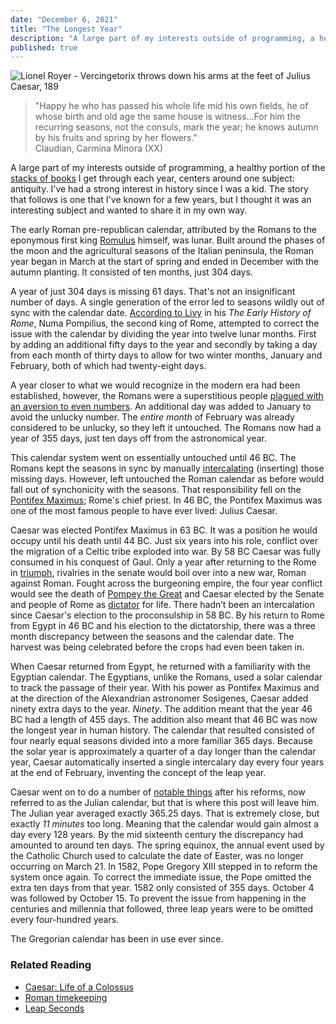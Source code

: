 ```yaml
---
date: "December 6, 2021"
title: "The Longest Year"
description: "A large part of my interests outside of programming, a healthy portion of the [stacks of books I get through each year, center around one subject: antiquity. I've had a strong interest in history since I was a kid. The story that follows is one that I've known for a few years, but I thought it was an interesting subject and wanted to share it in my own way."
published: true
---
```


![Lionel Royer - Vercingetorix throws down his arms at the feet of Julius Caesar, 189](https://upload.wikimedia.org/wikipedia/commons/9/93/Siege-alesia-vercingetorix-jules-cesar.jpg)

> "Happy he who has passed his whole life mid his own fields, he of whose birth and old age the same house is witness...For him the recurring seasons, not the consuls, mark the year; he knows autumn by his fruits and spring by her flowers."  
> Claudian, Carmina Minora (XX)  

A large part of my interests outside of programming, a healthy portion of the [stacks of books](https://www.goodreads.com/user/show/28962435-tyler-reckart) I get through each year, centers around one subject: antiquity. I've had a strong interest in history since I was a kid. The story that follows is one that I've known for a few years, but I thought it was an interesting subject and wanted to share it in my own way.

The early Roman pre-republican calendar, attributed by the Romans to the eponymous first king [Romulus](https://en.wikipedia.org/wiki/Romulus) himself, was lunar. Built around the phases of the moon and the agricultural seasons of the Italian peninsula, the Roman year began in March at the start of spring and ended in December with the autumn planting. It consisted of ten months, just 304 days.

A year of just 304 days is missing 61 days. That's not an insignificant number of days. A single generation of the error led to seasons wildly out of sync with the calendar date. [According to Livy](https://www.britannica.com/biography/Livy) in his _The Early History of Rome_, Numa Pompilius, the second king of Rome, attempted to correct the issue with the calendar by dividing the year into twelve lunar months. First by adding an additional fifty days to the year and secondly by taking a day from each month of thirty days to allow for two winter months, January and February, both of which had twenty-eight days.

A year closer to what we would recognize in the modern era had been established, however, the Romans were a superstitious people [plagued with an aversion to even numbers](https://www.obliquity.com/calendar/rome.html). An additional day was added to January to avoid the unlucky number. The _entire month_ of February was already considered to be unlucky, so they left it untouched. The Romans now had a year of 355 days, just ten days off from the astronomical year.

This calendar system went on essentially untouched until 46 BC. The Romans kept the seasons in sync by manually [intercalating](http://penelope.uchicago.edu/~grout/encyclopaedia_romana/calendar/intercalation.html) (inserting) those missing days. However, left untouched the Roman calendar as before would fall out of synchonicity with the seasons. That responsibility fell on the [Pontifex Maximus](https://en.wikipedia.org/wiki/Pontifex_maximus); Rome's chief priest. In 46 BC, the Pontifex Maximus was one of the most famous people to have ever lived: Julius Caesar.

Caesar was elected Pontifex Maximus in 63 BC. It was a position he would occupy until his death until 44 BC. Just six years into his role, conflict over the migration of a Celtic tribe exploded into war. By 58 BC Caesar was fully consumed in his conquest of Gaul. Only a year after returning to the Rome in [triumph](https://exhibits.library.villanova.edu/ancient-rome/roman-activities/roman-triumph), rivalries in the senate would boil over into a new war, Roman against Roman. Fought across the burgeoning empire, the four year conflict would see the death of [Pompey the Great](https://en.wikipedia.org/wiki/Pompey) and Caesar elected by the Senate and people of Rome as [dictator](https://en.wikipedia.org/wiki/Roman_dictator) for life. There hadn’t been an intercalation since Caesar's election to the proconsulship in 58 BC. By his return to Rome from Egypt in 46 BC and his election to the dictatorship, there was a three month discrepancy between the seasons and the calendar date. The harvest was being celebrated before the crops had even been taken in.

When Caesar returned from Egypt, he returned with a familiarity with the Egyptian calendar. The Egyptians, unlike the Romans, used a solar calendar to track the passage of their year. With his power as Pontifex Maximus and at the direction of the Alexandrian astronomer Sosigenes, Caesar added ninety extra days to the year. _Ninety_. The addition meant that the year 46 BC had a length of 455 days. The addition also meant that 46 BC was now the longest year in human history. The calendar that resulted consisted of four nearly equal seasons divided into a more familiar 365 days. Because the solar year is approximately a quarter of a day longer than the calendar year, Caesar automatically inserted a single intercalary day every four years at the end of February, inventing the concept of the leap year.

Caesar went on to do a number of [notable things](https://en.wikipedia.org/wiki/Assassination_of_Julius_Caesar) after his reforms, now referred to as the Julian calendar, but that is where this post will leave him. The Julian year averaged exactly 365.25 days. That is extremely close, but exactly _11 minutes_ too long. Meaning that the calendar would gain almost a day every 128 years. By the mid sixteenth century the discrepancy had amounted to around ten days. The spring equinox, the annual event used by the Catholic Church used to calculate the date of Easter, was no longer occurring on March 21. In 1582, Pope Gregory XIII stepped in to reform the system once again. To correct the immediate issue, the Pope omitted the extra ten days from that year. 1582 only consisted of 355 days. October 4 was followed by October 15. To prevent the issue from happening in the centuries and millennia that followed, three leap years were to be omitted every four-hundred years. 

The Gregorian calendar has been in use ever since.

<h3 id="related-reading--header">Related Reading</h3>  

- [Caesar: Life of a Colossus](https://www.amazon.com/Caesar-Life-Colossus-Adrian-Goldsworthy/dp/0300126891)
- [Roman timekeeping](https://en.wikipedia.org/wiki/Roman_timekeeping)
- [Leap Seconds](https://www.nist.gov/pml/time-and-frequency-division/leap-seconds-faqs)
